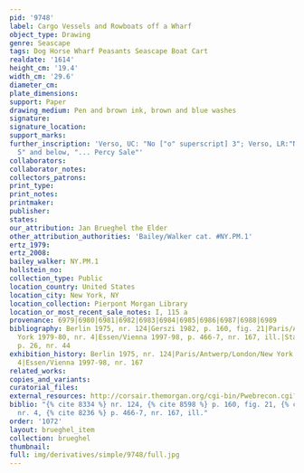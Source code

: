 ```yaml
---
pid: '9748'
label: Cargo Vessels and Rowboats off a Wharf
object_type: Drawing
genre: Seascape
tags: Dog Horse Wharf Peasants Seascape Boat Cart
realdate: '1614'
height_cm: '19.4'
width_cm: '29.6'
diameter_cm: 
plate_dimensions: 
support: Paper
drawing_medium: Pen and brown ink, brown and blue washes
signature: 
signature_location: 
support_marks: 
further_inscription: 'Verso, UC: "No ["o" superscript] 3"; Verso, LR:"No ["o" superscript]
  5" and below, "... Percy Sale"'
collaborators: 
collaborator_notes: 
collectors_patrons: 
print_type: 
print_notes: 
printmaker: 
publisher: 
states: 
our_attribution: Jan Brueghel the Elder
other_attribution_authorities: 'Bailey/Walker cat. #NY.PM.1'
ertz_1979: 
ertz_2008: 
bailey_walker: NY.PM.1
hollstein_no: 
collection_type: Public
location_country: United States
location_city: New York, NY
location_collection: Pierpont Morgan Library
location_or_most_recent_sale_notes: I, 115 a
provenance: 6979|6980|6981|6982|6983|6984|6985|6986|6987|6988|6989
bibliography: Berlin 1975, nr. 124|Gerszi 1982, p. 160, fig. 21|Paris/Antwerp/London/New
  York 1979-80, nr. 4|Essen/Vienna 1997-98, p. 466-7, nr. 167, ill.|Stampfle 1991,
  p. 26, nr. 44
exhibition_history: Berlin 1975, nr. 124|Paris/Antwerp/London/New York 1979-80, nr.
  4|Essen/Vienna 1997-98, nr. 167
related_works: 
copies_and_variants: 
curatorial_files: 
external_resources: http://corsair.themorgan.org/cgi-bin/Pwebrecon.cgi?BBRecID=144144&v1=1&SEQ=20150608173735&PID=Ghk9Zq4ctp5o9xzB1-a6okfKggwZy
biblio: "{% cite 8334 %} nr. 124, {% cite 8598 %} p. 160, fig. 21, {% cite 8121 %}
  nr. 4, {% cite 8236 %} p. 466-7, nr. 167, ill."
order: '1072'
layout: brueghel_item
collection: brueghel
thumbnail: 
full: img/derivatives/simple/9748/full.jpg
---
```

